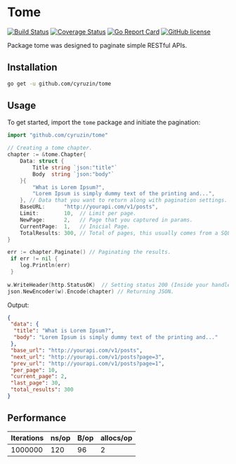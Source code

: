# Tome

[![Build Status](https://travis-ci.org/cyruzin/tome.svg?branch=master)](https://travis-ci.org/cyruzin/tome) [![Coverage Status](https://coveralls.io/repos/github/cyruzin/tome/badge.svg?branch=master)](https://coveralls.io/github/cyruzin/tome?branch=master) [![Go Report Card](https://goreportcard.com/badge/github.com/cyruzin/tome)](https://goreportcard.com/report/github.com/cyruzin/tome) [![GitHub license](https://img.shields.io/github/license/Naereen/StrapDown.js.svg)](https://github.com/Naereen/StrapDown.js/blob/master/LICENSE)

Package tome was designed to paginate simple RESTful APIs.

## Installation

```sh
go get -u github.com/cyruzin/tome
```
## Usage

To get started, import the `tome` package and initiate the pagination:

```go
import "github.com/cyruzin/tome"

// Creating a tome chapter.
chapter := &tome.Chapter{
	Data: struct {
		Title string `json:"title"`
		Body  string `json:"body"`
	}{
		"What is Lorem Ipsum?",
		"Lorem Ipsum is simply dummy text of the printing and...",
	}, // Data that you want to return along with pagination settings.
	BaseURL:      "http://yourapi.com/v1/posts",
	Limit:        10,  // Limit per page.
	NewPage:      2,   // Page that you captured in params.
	CurrentPage:  1,   // Inicial Page.
	TotalResults: 300, // Total of pages, this usually comes from a SQL query total rows result.
}

err := chapter.Paginate() // Paginating the results.
 if err != nil {
	log.Println(err)
 }
    
w.WriteHeader(http.StatusOK)  // Setting status 200 (Inside your handler).
json.NewEncoder(w).Encode(chapter) // Returning JSON.
```

Output: 

```json
{
 "data": {
  "title": "What is Lorem Ipsum?",
  "body": "Lorem Ipsum is simply dummy text of the printing and..."
 },
 "base_url": "http://yourapi.com/v1/posts",
 "next_url": "http://yourapi.com/v1/posts?page=3",
 "prev_url": "http://yourapi.com/v1/posts?page=1",
 "per_page": 10,
 "current_page": 2,
 "last_page": 30,
 "total_results": 300
}
```

## Performance

| Iterations | ns/op | B/op | allocs/op |
| :---       | :---  | :--- | :---      |
| 1000000    | 120   | 96   | 2         |